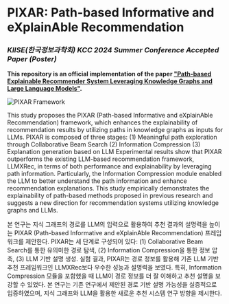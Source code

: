 # PIXAR: Path-based Informative and eXplainAble Recommendation
### ***KIISE(한국정보과학회) KCC 2024 Summer Conference Accepted Paper (Poster)***
**This repository is an official implementation of the paper ["Path-based Explainable Recommender System Leveraging Knowledge Graphs and Large Language Models"](https://drive.google.com/file/d/1u1_L5rLM3M8_SEzIyhOwHdl8FfDgxk1g/view?usp=sharing).**

![PIXAR Framework](https://github.com/tree-jhk/boaz-airflow-llm-example/assets/97151660/2df4a206-311e-4f40-94eb-cee393be9074)

This study proposes the PIXAR (Path-based Informative and eXplainAble Recommendation) framework, which enhances the explainability of recommendation results by utilizing paths in knowledge graphs as inputs for LLMs. 
PIXAR is composed of three stages: 
(1) Meaningful path exploration through Collaborative Beam Search
(2) Information Compression
(3) Explanation generation based on LLM
Experimental results show that PIXAR outperforms the existing LLM-based recommendation framework, LLMXRec, in terms of both performance and explainability by leveraging path information. 
Particularly, the Information Compression module enabled the LLM to better understand the path information and enhance recommendation explanations.
This study empirically demonstrates the explainability of path-based methods proposed in previous research and suggests a new direction for recommendation systems utilizing knowledge graphs and LLMs.

본 연구는 지식 그래프의 경로를 LLM의 입력으로 활용하여 추천 결과의 설명력을 높이는 PIXAR (Path-based Informative and eXplainAble Recommendation) 프레임워크를 제안한다. PIXAR는 세 단계로 구성되어 있다: (1) Collaborative Beam Search를 통한 유의미한 경로 탐색, (2) Information Compression을 통한 정보 압축, (3) LLM 기반 설명 생성. 실험 결과, PIXAR는 경로 정보를 활용해 기존 LLM 기반 추천 프레임워크인 LLMXRec보다 우수한 성능과 설명력을 보였다. 특히, Information Compression 모듈을 포함했을 때 LLM이 경로 정보를 더 잘 이해하고 추천 설명을 보강할 수 있었다. 본 연구는 기존 연구에서 제안된 경로 기반 설명 가능성을 실증적으로 입증하였으며, 지식 그래프와 LLM을 활용한 새로운 추천 시스템 연구 방향을 제시한다.
